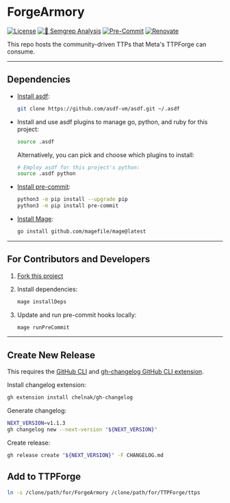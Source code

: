 # ForgeArmory

[![License](https://img.shields.io/github/license/facebookincubuator/ForgeArmory?label=License&style=flat&color=blue&logo=github)](https://github.com/facebookincubator/ForgeArmory/blob/main/LICENSE)
[![🚨 Semgrep Analysis](https://github.com/facebookincubator/ForgeArmory/actions/workflows/semgrep.yaml/badge.svg)](https://github.com/facebookincubator/ForgeArmory/actions/workflows/semgrep.yaml)
[![Pre-Commit](https://github.com/facebookincubator/ForgeArmory/actions/workflows/pre-commit.yaml/badge.svg)](https://github.com/facebookincubator/ForgeArmory/actions/workflows/pre-commit.yaml)
[![Renovate](https://github.com/facebookincubator/ForgeArmory/actions/workflows/renovate.yaml/badge.svg)](https://github.com/facebookincubator/ForgeArmory/actions/workflows/renovate.yaml)

This repo hosts the community-driven TTPs that Meta's TTPForge can consume.

---

## Dependencies

- [Install asdf](https://asdf-vm.com/):

  ```bash
  git clone https://github.com/asdf-vm/asdf.git ~/.asdf
  ```

- Install and use asdf plugins to manage go, python, and ruby for this project:

  ```bash
  source .asdf
  ```

  Alternatively, you can pick and choose which plugins to install:

  ```bash
  # Employ asdf for this project's python:
  source .asdf python
  ```

- [Install pre-commit](https://pre-commit.com/):

  ```bash
  python3 -m pip install --upgrade pip
  python3 -m pip install pre-commit
  ```

- [Install Mage](https://magefile.org/):

  ```bash
  go install github.com/magefile/mage@latest
  ```

---

## For Contributors and Developers

1. [Fork this project](https://docs.github.com/en/get-started/quickstart/fork-a-repo)

1. Install dependencies:

   ```bash
   mage installDeps
   ```

1. Update and run pre-commit hooks locally:

   ```bash
   mage runPreCommit
   ```

---

## Create New Release

This requires the [GitHub CLI](https://github.com/cli/cli#installation)
and [gh-changelog GitHub CLI extension](https://github.com/chelnak/gh-changelog).

Install changelog extension:

```bash
gh extension install chelnak/gh-changelog
```

Generate changelog:

```bash
NEXT_VERSION=v1.1.3
gh changelog new --next-version "${NEXT_VERSION}"
```

Create release:

```bash
gh release create "${NEXT_VERSION}" -F CHANGELOG.md
```

## Add to TTPForge

```bash
ln -s /clone/path/for/ForgeArmory /clone/path/for/TTPForge/ttps
```
